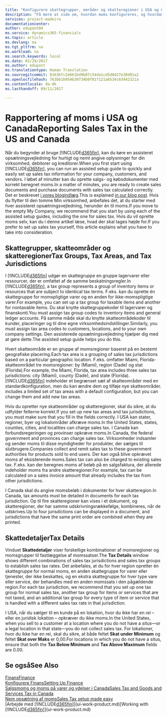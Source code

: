 ```yaml
---
title: "Konfigurere skattegrupper, områder og skatteregioner i USA og Canada | Microsoft Docs"
description: "Få mere at vide om, hvordan moms konfigureres, og hvordan skattegrupper, skatteområder (stater, lande, byer og lokaliteter), skatteregioner og skattedetaljer fungerer."
services: project-madeira
documentationcenter: 
author: edupont04
ms.service: dynamics365-financials
ms.topic: article
ms.devlang: na
ms.tgt_pltfrm: na
ms.workload: na
ms.search.keywords: local
ms.date: 03/29/2017
ms.author: edupont
ms.translationtype: Human Translation
ms.sourcegitcommit: 81636fc2e661bd9b07c54da1cd5d0d27e30d01a2
ms.openlocfilehash: 763bb1b954b30734b0f81f121a6534c83442321a
ms.contentlocale: da-dk
ms.lasthandoff: 09/11/2017

---
```

# <a name="reporting-sales-tax-in-the-us-and-canada"></a><span data-ttu-id="18e78-103">Rapportering af moms i USA og Canada</span><span class="sxs-lookup"><span data-stu-id="18e78-103">Reporting Sales Tax in the US and Canada</span></span>
<span data-ttu-id="18e78-104">Når du begynder at bruge [!INCLUDE[d365fin](includes/d365fin_md.md)], kan du køre en assisteret opsætningsvejledning for hurtigt og nemt angive oplysninger for din virksomhed, debitorer og kreditorer.</span><span class="sxs-lookup"><span data-stu-id="18e78-104">When you first start using [!INCLUDE[d365fin](includes/d365fin_md.md)], you can run an assisted setup guide to quickly and easily set up sales tax information for your company, customers, and vendors.</span></span> <span data-ttu-id="18e78-105">I løbet af minutter kan du oprette salgs- og købsdokumenter med korrekt beregnet moms.</span><span class="sxs-lookup"><span data-stu-id="18e78-105">In a matter of minutes, you are ready to create sales documents and purchase documents with sales tax calculated correctly.</span></span> <span data-ttu-id="18e78-106">Det er beskrevet [i vores blogindlæg](https://madeira.microsoft.com/blog/sales-tax-setup-made-easy).</span><span class="sxs-lookup"><span data-stu-id="18e78-106">This is explained [in our blog post](https://madeira.microsoft.com/blog/sales-tax-setup-made-easy).</span></span>
<span data-ttu-id="18e78-107">Hvis du flytter til den tomme Min virksomhed, anbefales det, at du starter med hver assisteret opsætningsvejledning, herunder én til moms.</span><span class="sxs-lookup"><span data-stu-id="18e78-107">If you move to the empty My Company, we recommend that you start by using each of the assisted setup guides, including the one for sales tax.</span></span> <span data-ttu-id="18e78-108">Hvis du vil oprette moms selv, kan du i denne artikel læse, hvad der skal tages højde for.</span><span class="sxs-lookup"><span data-stu-id="18e78-108">If you prefer to set up sales tax yourself, this article explains what you have to take into consideration.</span></span>  

## <a name="tax-groups-tax-areas-and-tax-jurisdictions"></a><span data-ttu-id="18e78-109">Skattegrupper, skatteområder og skatteregioner</span><span class="sxs-lookup"><span data-stu-id="18e78-109">Tax Groups, Tax Areas, and Tax Jurisdictions</span></span>
<span data-ttu-id="18e78-110">I [!INCLUDE[d365fin](includes/d365fin_md.md)] udgør en skattegruppe en gruppe lagervarer eller ressourcer, der er omfattet af de samme beskatningsregler.</span><span class="sxs-lookup"><span data-stu-id="18e78-110">In [!INCLUDE[d365fin](includes/d365fin_md.md)], a tax group represents a group of inventory items or resources that are subject to identical tax terms.</span></span> <span data-ttu-id="18e78-111">F.eks. kan du oprette én skattegruppe for momspligtige varer og en anden for ikke-momspligtige varer.</span><span class="sxs-lookup"><span data-stu-id="18e78-111">For example, you can set up a tax group for taxable items and another for nontaxable items.</span></span> <span data-ttu-id="18e78-112">Du skal knytte skattegruppekoder til lagervarer og finanskonti.</span><span class="sxs-lookup"><span data-stu-id="18e78-112">You must assign tax group codes to inventory items and general ledger accounts.</span></span> <span data-ttu-id="18e78-113">På samme måde skal du knytte skatteområdekoder til kunder, placeringer og til dine egne virksomhedsindstillinger.</span><span class="sxs-lookup"><span data-stu-id="18e78-113">Similarly, you must assign tax area codes to customers, locations, and to your own company settings.</span></span> <span data-ttu-id="18e78-114">Den assisterede opsætningsvejledning hjælper dig med at gøre dette.</span><span class="sxs-lookup"><span data-stu-id="18e78-114">The assisted setup guide helps you do this.</span></span>  

<span data-ttu-id="18e78-115">Hvert skatteområde er en gruppe af momsregioner baseret på en bestemt geografiske placering.</span><span class="sxs-lookup"><span data-stu-id="18e78-115">Each tax area is a grouping of sales tax jurisdictions based on a particular geographic location.</span></span> <span data-ttu-id="18e78-116">F.eks. omfatter Miami, Florida-skatteområdet tre momsregioner: by (Miami), region (Dade) og stat (Florida).</span><span class="sxs-lookup"><span data-stu-id="18e78-116">For example, the Miami, Florida, tax area includes three sales tax jurisdictions: city (Miami), county (Dade), and state (Florida).</span></span> [!INCLUDE[d365fin](includes/d365fin_md.md)]<span data-ttu-id="18e78-117"> indeholder et begrænset sæt af skatteområder med en standardkonfiguration, men du kan ændre dem og tilføje nye skatteområder.</span><span class="sxs-lookup"><span data-stu-id="18e78-117"> includes a limited set of tax areas with a default configuration, but you can change them and add new tax areas.</span></span>  

<span data-ttu-id="18e78-118">Hvis du opretter nye skatteområder og skatteregioner, skal du sikre, at du udfylder felterne korrekt.</span><span class="sxs-lookup"><span data-stu-id="18e78-118">If you set up new tax areas and tax jurisdictions, you must make sure that you fill in the fields correctly.</span></span> <span data-ttu-id="18e78-119">I USA kan stater, regioner, byer og lokalområder afkræve moms.</span><span class="sxs-lookup"><span data-stu-id="18e78-119">In the United States, states, counties, cities, and localities can charge sales tax.</span></span> <span data-ttu-id="18e78-120">I Canada kan forbundsregeringen og provinser opkræve moms.</span><span class="sxs-lookup"><span data-stu-id="18e78-120">In Canada, the federal government and provinces can charge sales tax.</span></span> <span data-ttu-id="18e78-121">Virksomheder indsamler og sender moms til disse myndigheder for produkter, der sælges til slutbrugere.</span><span class="sxs-lookup"><span data-stu-id="18e78-121">Companies collect and remit sales tax to these government authorities for products sold to end users.</span></span> <span data-ttu-id="18e78-122">Der kan også blive opkrævet moms af eksisterende moms.</span><span class="sxs-lookup"><span data-stu-id="18e78-122">Sales tax can also be charged to existing sales tax.</span></span> <span data-ttu-id="18e78-123">F.eks. kan der beregnes moms af beløb på en salgsfaktura, der allerede indeholder moms fra andre skatteregioner.</span><span class="sxs-lookup"><span data-stu-id="18e78-123">For example, tax can be calculated on a sales invoice amount that already includes the tax from other jurisdictions.</span></span>  

<span data-ttu-id="18e78-124">I Canada skal du angive momsbeløb i dokumenter for hver skatteregion.</span><span class="sxs-lookup"><span data-stu-id="18e78-124">In Canada, tax amounts must be detailed in documents for each tax jurisdiction.</span></span> <span data-ttu-id="18e78-125">Op til fire skatteregioner kan vises i et dokument, og skatteregioner, der har samme udskrivningsrækkefølge, kombineres, når de udskrives.</span><span class="sxs-lookup"><span data-stu-id="18e78-125">Up to four jurisdictions can be displayed in a document, and jurisdictions that have the same print order are combined when they are printed.</span></span>  

## <a name="tax-details"></a><span data-ttu-id="18e78-126">Skattedetaljer</span><span class="sxs-lookup"><span data-stu-id="18e78-126">Tax Details</span></span>
<span data-ttu-id="18e78-127">Vinduet **Skattedetaljer** viser forskellige kombinationer af momsregioner og momsgrupper til fastlæggelse af momssatser.</span><span class="sxs-lookup"><span data-stu-id="18e78-127">The **Tax Details** window shows different combinations of sales tax jurisdictions and sales tax groups to establish sales tax rates.</span></span> <span data-ttu-id="18e78-128">Det anbefales, at du for hver region opretter én skattegruppe for normal moms, en anden skattegruppe for varer eller tjenester, der ikke beskattes, og en ekstra skattegruppe for hver type vare eller service, der behandles med en anden momssats i den pågældende region.</span><span class="sxs-lookup"><span data-stu-id="18e78-128">For each tax jurisdiction, we recommend that you set up one tax group for normal sales tax, another tax group for items or services that are not taxed, and an additional tax group for every type of item or service that is handled with a different sales tax rate in that jurisdiction.</span></span>  

<span data-ttu-id="18e78-129">I USA, når du sælger til en kunde på en lokation, hvor du ikke har en *rei* – eller en juridisk lokation – opkræver du ikke moms.</span><span class="sxs-lookup"><span data-stu-id="18e78-129">In the United States, when you sell to a customer at a location where you do not have a *situs*—or a legal location in that state—you do not collect sales tax.</span></span> <span data-ttu-id="18e78-130">For lokationer, hvor du ikke har en rei, skal du sikre, at både feltet **Skat under Minimum** og feltet **Skat over Maks** er 0,00.</span><span class="sxs-lookup"><span data-stu-id="18e78-130">For locations in which you do not have a situs, ensure that both the **Tax Below Minimum** and **Tax Above Maximum** fields are 0.00.</span></span>  

## <a name="see-also"></a><span data-ttu-id="18e78-131">Se også</span><span class="sxs-lookup"><span data-stu-id="18e78-131">See Also</span></span>
[<span data-ttu-id="18e78-132">Finans</span><span class="sxs-lookup"><span data-stu-id="18e78-132">Finance</span></span>](finance.md)  
[<span data-ttu-id="18e78-133">Konfigurere Finans</span><span class="sxs-lookup"><span data-stu-id="18e78-133">Setting Up Finance</span></span>](finance-setup-finance.md)  
[<span data-ttu-id="18e78-134">Salgsmoms og moms på varer og ydelser i Canada</span><span class="sxs-lookup"><span data-stu-id="18e78-134">Sales Tax and Goods and Services Tax in Canada</span></span>](ca-finance-tax.md)  
[<span data-ttu-id="18e78-135">Nem opsætning af moms</span><span class="sxs-lookup"><span data-stu-id="18e78-135">Sales Tax setup made easy</span></span>](https://madeira.microsoft.com/blog/sales-tax-setup-made-easy)  
<span data-ttu-id="18e78-136">[Arbejde med [!INCLUDE[d365fin](includes/d365fin_md.md)]](ui-work-product.md)</span><span class="sxs-lookup"><span data-stu-id="18e78-136">[Working with [!INCLUDE[d365fin](includes/d365fin_md.md)]](ui-work-product.md)</span></span>  

